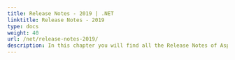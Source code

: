 ```yaml
---
title: Release Notes - 2019 | .NET
linktitle: Release Notes - 2019
type: docs
weight: 40
url: /net/release-notes-2019/
description: In this chapter you will find all the Release Notes of Aspose.Page API solution for .NET made in 2019 divided by versions.
---
```



